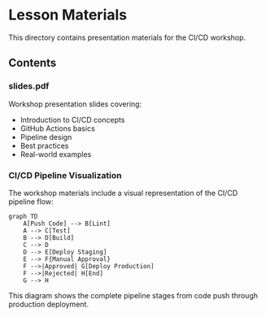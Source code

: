 # Lesson Materials

This directory contains presentation materials for the CI/CD workshop.

## Contents

### slides.pdf
Workshop presentation slides covering:
- Introduction to CI/CD concepts
- GitHub Actions basics
- Pipeline design
- Best practices
- Real-world examples

### CI/CD Pipeline Visualization

The workshop materials include a visual representation of the CI/CD pipeline flow:

```mermaid
graph TD
    A[Push Code] --> B[Lint]
    A --> C[Test]
    B --> D[Build]
    C --> D
    D --> E[Deploy Staging]
    E --> F{Manual Approval}
    F -->|Approved| G[Deploy Production]
    F -->|Rejected| H[End]
    G --> H
```

This diagram shows the complete pipeline stages from code push through production deployment.

